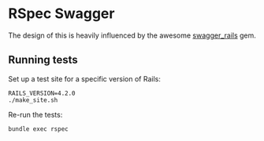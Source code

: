 # RSpec Swagger

The design of this is heavily influenced by the awesome [swagger_rails](https://github.com/domaindrivendev/swagger_rails) gem.


## Running tests

Set up a test site for a specific version of Rails:
```
RAILS_VERSION=4.2.0
./make_site.sh
```

Re-run the tests:
```
bundle exec rspec
```
